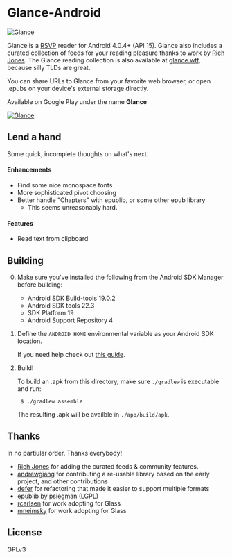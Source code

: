 # Glance-Android

![Glance](http://i.imgur.com/pO9as8z.gif)

Glance is a [RSVP](http://en.wikipedia.org/wiki/Rapid_serial_visual_presentation) reader for Android 4.0.4+ (API 15). Glance also includes a curated collection of feeds for your reading pleasure thanks to work by [Rich Jones](https://github.com/miserlou). The Glance reading collection is also available at [glance.wtf](http://glance.wtf), because silly TLDs are great.

You can share URLs to Glance from your favorite web browser, or open .epubs on your device's external storage directly.

Available on Google Play under the name **Glance**

[![Glance](https://developer.android.com/images/brand/en_generic_rgb_wo_45.png)](https://play.google.com/store/apps/details?id=pro.dbro.glance)

## Lend a hand

Some quick, incomplete thoughts on what's next.

#### Enhancements

+ Find some nice monospace fonts
+ More sophisticated pivot choosing
+ Better handle "Chapters" with epublib, or some other epub library
    + This seems unreasonably hard.

#### Features

+ Read text from clipboard

## Building

0. Make sure you've installed the following from the Android SDK Manager before building:
  	+ Android SDK Build-tools 19.0.2
	+ Android SDK tools 22.3
	+ SDK Platform 19
	+ Android Support Repository 4

1. Define the `ANDROID_HOME` environmental variable as your Android SDK location.

	If you need help check out [this guide](http://spring.io/guides/gs/android/).

3. Build!

  	To build an .apk from this directory, make sure `./gradlew` is executable and run:

    	$ ./gradlew assemble

	The resulting .apk will be availble in `./app/build/apk`.


## Thanks
In no partiular order. Thanks everybody!

+ [Rich Jones](https://github.com/miserlou) for adding the curated feeds & community features.
+ [andrewgiang](https://github.com/andrewgiang) for contributing a re-usable library based on the early project, and other contributions
+ [defer](https://github.com/defer) for refactoring that made it easier to support multiple formats
+ [epublib](https://github.com/psiegman/epublib) by [psiegman](https://github.com/psiegman) (LGPL)
+ [rcarlsen](https://github.com/rcarlsen) for work adopting for Glass
+ [mneimsky](https://github.com/mneimsky) for work adopting for Glass

## License

GPLv3
